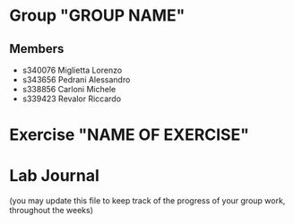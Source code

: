# Group "GROUP NAME"

## Members
- s340076 Miglietta Lorenzo
- s343656 Pedrani Alessandro
- s338856 Carloni Michele
- s339423 Revalor Riccardo

# Exercise "NAME OF EXERCISE"

# Lab Journal

(you may update this file to keep track of the progress of your group work, throughout the weeks)
